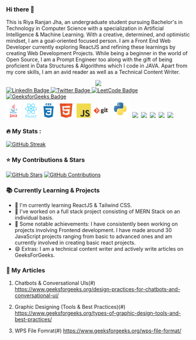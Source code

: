### Hi there 👋

This is Riya Ranjan Jha, an undergraduate student pursuing Bachelor's in Technology in Computer Science with a specialization in Artificial Intelligence & Machine Learning. With a creative, determined, and optimistic mindset, I am a goal-oriented focused person. I am a Front End Web Developer currently exploring ReactJS and refining these learnings by creating Web Development Projects. While being a beginner in the world of Open Source, I am a Prompt Engineer too along with the gift of being proficient in Data Structures & Algorithms which I code in JAVA. Apart from my core skills, I am an avid reader as well as a Technical Content Writer.

<div id="header" align="center">
  <img src="https://github.githubassets.com/assets/github-octocat-13c86b8b336d.png" />
</div>

<div id="badges">
  <a href="www.linkedin.com/in/riya-ranjan-jha-751688249">
    <img src="https://img.shields.io/badge/LinkedIn-blue?style=for-the-badge&logo=linkedin&logoColor=white" alt="LinkedIn Badge"/>
  </a>
  <a href="https://twitter.com/RiyaJha25892">
    <img src="https://img.shields.io/badge/Twitter-blue?style=for-the-badge&logo=twitter&logoColor=white" alt="Twitter Badge"/>
  </a>
  <!-- LeetCode Badge -->
  <a href="https://leetcode.com/riya-rjha/" target="_blank">
    <img src="https://img.shields.io/badge/LeetCode-FFA116?style=for-the-badge&logo=leetcode&logoColor=black" alt="LeetCode Badge"/>
  </a>
  <!-- GeeksforGeeks Badge -->
  <a href="https://auth.geeksforgeeks.org/user/riyarjha/?utm_source=geeksforgeeks&utm_medium=my_profile&utm_campaign=auth_user" target="_blank">
    <img src="https://img.shields.io/badge/GeeksforGeeks-0F9D58?style=for-the-badge&logo=geeksforgeeks&logoColor=white" alt="GeeksforGeeks Badge"/>
  </a>
</div>

<!-- Languages & Tools Section -->
<div>
  <img src="https://github.com/devicons/devicon/blob/master/icons/java/java-original-wordmark.svg" title="Java" alt="Java" width="40" height="40"/>&nbsp;
  <img src="https://github.com/devicons/devicon/blob/master/icons/react/react-original-wordmark.svg" title="React" alt="React" width="40" height="40"/>&nbsp;
  <img src="https://github.com/devicons/devicon/blob/master/icons/css3/css3-plain-wordmark.svg" title="CSS3" alt="CSS" width="40" height="40"/>&nbsp;
  <img src="https://github.com/devicons/devicon/blob/master/icons/html5/html5-original.svg" title="HTML5" alt="HTML" width="40" height="40"/>&nbsp;
  <img src="https://github.com/devicons/devicon/blob/master/icons/javascript/javascript-original.svg" title="JavaScript" alt="JavaScript" width="40" height="40"/>&nbsp;
  <img src="https://github.com/devicons/devicon/blob/master/icons/git/git-original-wordmark.svg" title="Git" alt="Git" width="40" height="40"/>&nbsp;
  <img width=50px src="https://raw.githubusercontent.com/github/explore/80688e429a7d4ef2fca1e82350fe8e3517d3494d/topics/python/python.png">&nbsp;
  <img width=50px src="https://upload.wikimedia.org/wikipedia/commons/1/18/C_Programming_Language.svg">&nbsp;
  <img width=50px src="https://brandslogos.com/wp-content/uploads/images/large/java-logo-1.png">&nbsp;
  <img width=50px src="https://upload.wikimedia.org/wikipedia/commons/c/c3/Python-logo-notext.svg">&nbsp;
  <img width=50px src="https://cdn.jsdelivr.net/npm/tailwindcss@2.2.19/dist/full.css">&nbsp;
  <img width=50px src="https://www.gsapjs.com/assets/logo.svg">&nbsp;
</div>


<!-- My Stats Section -->
### :fire: My Stats :

[![GitHub Streak](http://github-readme-streak-stats.herokuapp.com?user=riya-rjha&theme=dark&background=000000)](https://git.io/streak-stats)

<!-- Contributions & Stars Section -->
### :star: My Contributions & Stars

[![GitHub Stars](https://img.shields.io/github/stars/riya-rjha?style=for-the-badge)](https://github.com/riya-rjha?tab=stars)
[![GitHub Contributions](https://img.shields.io/github/contributions/riya-rjha?style=for-the-badge)](https://github.com/riya-rjha)

<!-- Learning & Projects Section -->
### :books: Currently Learning & Projects

- 🌱 I'm currently learning ReactJS & Tailwind CSS.
- 🔭 I've worked on a full stack project consisting of MERN Stack on an individual basis.
- 🚀 Some notable achievements: I have consistently been working on projects involving Frontend development. I have made around 30 JavaScript projects ranging from basic to advanced ones and am currently involved in creating basic react projects. 
- 😄 Extras: I am a technical content writer and actively write articles on GeeksForGeeks.

<!-- Articles Section -->
### :pencil: My Articles

1. Chatbots & Conversational UIs(#)
   https://www.geeksforgeeks.org/design-practices-for-chatbots-and-conversational-ui/

2. Graphic Designing (Tools & Best Practices)(#)
   https://www.geeksforgeeks.org/types-of-graphic-design-tools-and-best-practices/

3. WPS File Fomrat(#)
   https://www.geeksforgeeks.org/wps-file-format/

